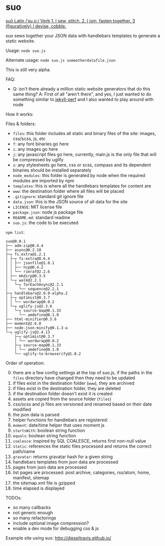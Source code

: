 suo
===

[suō Latin /ˈsu.oː/ Verb 1. I sew, stitch. 2. I join, fasten together. 3 (figuratively) I devise, cobble.](http://en.wiktionary.org/wiki/suo#Verb_4)

suo sews together your JSON data with handlebars templates to generate a static website.

Usage: `node suo.js`

Alternate usage: `node suo.js someotherdatafile.json`

This is still very alpha.

FAQ:

 * Q: isn't there already a million static website generators that do this same thing?
	 A: First of all "aren't there", and yes, I just wanted to do something similar to [jekyll-perf](https://github.com/ebello/jekyll-perf) and I also wanted to play around with node

How it works:

Files & folders:

* `files`: this folder includes all static and binary files of the site: images, css/scss, js, etc
 * `f`: any font binaries go here
 * `i`: any images go here
 * `j`: any javascript files go here, currently, main.js is the only file that will be compressed by uglify
 * `s`: any stylesheets go here, css or scss, compass and its dependent binaries should be installed separately
* `node_modules`: this folder is generated by node when the required modules are imported by npm
* `templates`: this is where all the handlebars templates for content are
* `www`: the destination folder where all files will be placed
* `.gitignore`: standard git ignore file
* `data.json`: this is the JSON source of all data for the site
* `LICENSE`: MIT license file
* `package.json`: node js package file
* `README.md`: standard readme
* `suo.js`: the code to be executed

`npm list`:

	suo@0.0.1
	├── adm-zip@0.4.4
	├── async@0.2.10
	├─┬ fs.extra@1.2.1
	│ ├─┬ fs-extra@0.6.4
	│ │ ├── jsonfile@1.0.1
	│ │ ├── ncp@0.4.2
	│ │ └── rimraf@2.2.6
	│ ├── mkdirp@0.3.5
	│ └─┬ walk@2.2.1
	│   └─┬ forEachAsync@2.2.1
	│     └── sequence@2.2.1
	├─┬ handlebars@2.0.0-alpha.2
	│ ├─┬ optimist@0.3.7
	│ │ └── wordwrap@0.0.2
	│ └─┬ uglify-js@2.3.6
	│   └─┬ source-map@0.1.33
	│     └── amdefine@0.1.0
	├── html-minifier@0.5.6
	├── moment@2.6.0
	├── node-json-minify@0.1.3-a
	└─┬ uglify-js@2.4.13
		├─┬ optimist@0.3.7
		│ └── wordwrap@0.0.2
		├─┬ source-map@0.1.33
		│ └── amdefine@0.1.0
		└── uglify-to-browserify@1.0.2

Order of operation:

0. there are a few config settings at the top of suo.js, if the paths in the `files` directory have changed then they need to be updated
1. if files exist in the destination folder (`www`), they are archived
2. if files exist in the destination folder, they are deleted
3. if the destination folder doesn't exist it is created
4. assets are copied from the source folder (`files`)
5. css/scss and js files are versioned and renamed based on their date modified
6. the json data is parsed
 1. helper functions for handlebars are registered:
  1. `moment`: date/time helper that uses moment js
  2. `startsWith`: boolean string function
  3. `equals`: boolean string function
  4. `coalesce`: inspired by SQL COALESCE, returns first non-null value
  5. `static`: references the static files processed and returns the correct path/name
  6. `gravatar`: returns gravatar hash for a given string
 2. handlebars templates from json data are processed
 3. pages from json data are processed
 4. list pages are processed: post archive, categories, rss/atom, home, manifest, sitemap
7. the sitemap.xml file is gzipped
8. time elapsed is displayed

TODOs:

* so many callbacks
* not generic enough
* so many refactorings
* include optional image compression?
* enable a dev mode for debugging css & js
  
Example site using suo: http://dieseltravis.github.io/